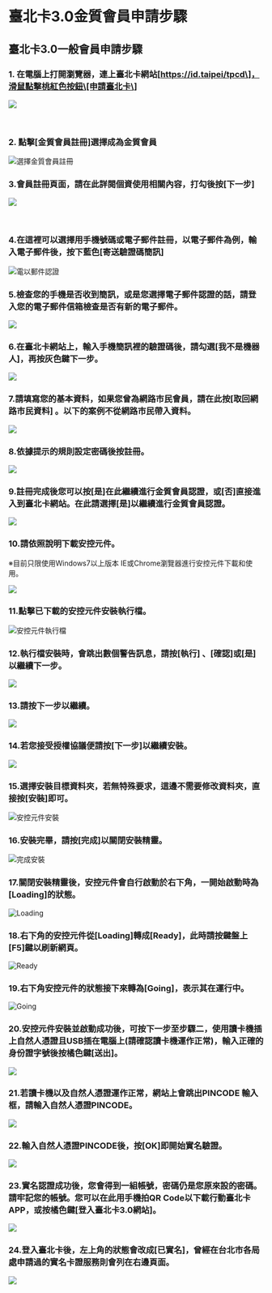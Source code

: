# 臺北卡3.0金質會員申請步驟

## 臺北卡3.0一般會員申請步驟 <a id="bei-ka-3-0-yi-ban-shen-bu"></a>

### 1. 在電腦上打開瀏覽器，連上臺北卡網站\[https://id.taipei/tpcd\]，滑鼠點擊桃紅色按鈕\[申請臺北卡\] <a id="1-zai-shang-da-qi-shang-bei-ka-zhan-httpsidtaipeitpcd-hua-shu-tao-se-an-shen-bei-ka"></a>

![](https://blobscdn.gitbook.com/v0/b/gitbook-28427.appspot.com/o/assets%2F-LAqos0JTqq2LFNwXzku%2F-LAqovmMw_bcb_h54pqg%2F-LAqpzGz2lHmt5UNvBR0%2F2018-04-23_145107.png?alt=media&token=c1714621-c0b7-4b6f-8edc-e0fb432a685e)

​

### 2. 點擊\[金質會員註冊\]選擇成為金質會員 <a id="2-yi-ban-cheng-yi-ban"></a>

![&#x9078;&#x64C7;&#x91D1;&#x8CEA;&#x6703;&#x54E1;&#x8A3B;&#x518A;](.gitbook/assets/zhu-ce-hui-yuan-goldenselect.png)

### 3.會員註冊頁面，請在此詳閱個資使用相關內容，打勾後按\[下一步\] <a id="3-yi-ban-mian-zai-ci-shi-yong-xiang-rong-da-gou-an-xia-yi-bu"></a>

![](https://blobscdn.gitbook.com/v0/b/gitbook-28427.appspot.com/o/assets%2F-LAqos0JTqq2LFNwXzku%2F-LAvu3mlh889P11SWMeE%2F-LAvuD3WI6vIScp7NaUm%2Fimage.png?alt=media&token=9462140d-334d-441e-8818-6a12e487435e)

​

### 4.在這裡可以選擇用手機號碼或電子郵件註冊，以電子郵件為例，輸入電子郵件後，按下藍色\[寄送驗證碼簡訊\] <a id="4-zai-ke-yi-yong-shou-huo-zi-jian-yi-shou-li-ru-shou-an-xia-se-ji-song"></a>

![&#x96FB;&#x4EE5;&#x90F5;&#x4EF6;&#x8A8D;&#x8B49;](https://blobscdn.gitbook.com/v0/b/gitbook-28427.appspot.com/o/assets%2F-LAqos0JTqq2LFNwXzku%2F-LAvu3mlh889P11SWMeE%2F-LAvz9TIzLJgPBcrFiAK%2F2018-04-23_163749.png?alt=media&token=0e1cc75a-7935-4c76-b3ea-51d1d319236a)

### 5.檢查您的手機是否收到簡訊，或是您選擇電子郵件認證的話，請登入您的電子郵件信箱檢查是否有新的電子郵件。 <a id="5-cha-nin-de-shou-shi-fou-shou-dao-huo-shi-nin-zi-jian-de-deng-ru-nin-de-zi-jian-xin-xiang-cha-shi-fou-you-xin-de-zi-jian"></a>

![](https://blobscdn.gitbook.com/v0/b/gitbook-28427.appspot.com/o/assets%2F-LAqos0JTqq2LFNwXzku%2F-LAvu3mlh889P11SWMeE%2F-LAwBRHykHlZ3-cHbmMx%2FScreenshot_2018-04-23-15-45-11-03.png?alt=media&token=5b810353-428f-48f7-904c-02578abb8197)

### 6.在臺北卡網站上，輸入手機簡訊裡的驗證碼後，請勾選\[我不是機器人\]，再按灰色鍵下一步。 <a id="6-zai-bei-ka-zhan-shang-ru-shou-de-gou-wo-bu-shi-qi-ren-zai-an-hui-se-xia-yi-bu"></a>

![](https://blobscdn.gitbook.com/v0/b/gitbook-28427.appspot.com/o/assets%2F-LAqos0JTqq2LFNwXzku%2F-LAvu3mlh889P11SWMeE%2F-LAwCTROZtL4kx_tbvDM%2F2018-04-23_163913.png?alt=media&token=a13b153c-5edf-4d5d-aab4-ebeacfff1c7c)

### ​7.請填寫您的基本資料，如果您曾為網路市民會員，請在此按\[取回網路市民資料\] 。以下的案例不從網路市民帶入資料。 <a id="7-tian-nin-de-ji-ben-liao-ru-guo-nin-ceng-lu-shi-min-zai-ci-an-yi-lu-shi-min-liao-ruo-nin-you-facebookgoogle-or-msn-de-ye-ke-yi-zai-ci-ru-liao-yi-xia-de-an-li-bu-lu-shi-min-huo-qi-ta-she-qun-ru-liao"></a>

![](.gitbook/assets/wang-lu-shi-min-qu-hui-shang-ban-bu%20%281%29.png)

### 8.依據提示的規則設定密碼後按註冊。 <a id="8-yi-ti-shi-de-ding-mi-an"></a>

![](https://blobscdn.gitbook.com/v0/b/gitbook-28427.appspot.com/o/assets%2F-LAqos0JTqq2LFNwXzku%2F-LAvu3mlh889P11SWMeE%2F-LAwFa25D_E74JqTT7fk%2F2018-04-23_155640.png?alt=media&token=736a8411-642d-4a0c-8ccb-ec83fa5e449e)

### 9.註冊完成後您可以按\[是\]在此繼續進行金質會員認證，或\[否\]直接進入到臺北卡網站。在此請選擇\[是\]以繼續進行金質會員認證。 <a id="9-wan-cheng-nin-ke-yi-an-shi-zai-ci-hang-jin-huo-fou-zhi-jie-ru-dao-bei-ka-zhan"></a>

![](.gitbook/assets/2018-04-26_101016%20%281%29.png)

### 10.請依照說明下載安控元件。

※目前只限使用Windows7以上版本 IE或Chrome瀏覽器進行安控元件下載和使用。

![](.gitbook/assets/2018-04-26_101131.png)

### 11.點擊已下載的安控元件安裝執行檔。

![&#x5B89;&#x63A7;&#x5143;&#x4EF6;&#x57F7;&#x884C;&#x6A94; ](.gitbook/assets/2018-04-26_101211.png)

### 12.執行檔安裝時，會跳出數個警告訊息，請按\[執行\] 、\[確認\]或\[是\]以繼續下一步。

![](.gitbook/assets/2018-04-26_101241.png)

### 13.請按下一步以繼續。

![](.gitbook/assets/2018-04-26_101313.png)

### 14.若您接受授權協議便請按\[下一步\]以繼續安裝。

![](.gitbook/assets/2018-04-26_101336.png)

### 15.選擇安裝目標資料夾，若無特殊要求，這邊不需要修改資料夾，直接按\[安裝\]即可。

![&#x5B89;&#x63A7;&#x5143;&#x4EF6;&#x5B89;&#x88DD;](.gitbook/assets/2018-04-26_101354.png)

### 16.安裝完畢，請按\[完成\]以關閉安裝精靈。

![&#x5B8C;&#x6210;&#x5B89;&#x88DD;](.gitbook/assets/2018-04-26_101427.png)

### 17.關閉安裝精靈後，安控元件會自行啟動於右下角，一開始啟動時為\[Loading\]的狀態。

![Loading](.gitbook/assets/2018-04-26_101528.png)

### 18.右下角的安控元件從\[Loading\]轉成\[Ready\]，此時請按鍵盤上\[F5\]鍵以刷新網頁。

![Ready](.gitbook/assets/2018-04-26_101541.png)

### 19.右下角安控元件的狀態接下來轉為\[Going\]，表示其在運行中。

![Going](.gitbook/assets/2018-04-26_101613.png)

### 20.安控元件安裝並啟動成功後，可按下一步至步驟二，使用讀卡機插上自然人憑證且USB插在電腦上\(請確認讀卡機運作正常\)，輸入正確的身份證字號後按橘色鍵\[送出\]。

![](.gitbook/assets/2018-04-26_103141.png)

### 21.若讀卡機以及自然人憑證運作正常，網站上會跳出PINCODE 輸入框，請輸入自然人憑證PINCODE。

![](.gitbook/assets/2018-04-26_103337.png)

### 22.輸入自然人憑證PINCODE後，按\[OK\]即開始實名驗證。

![](.gitbook/assets/2018-04-26_103352.png)

### 23.實名認證成功後，您會得到一組帳號，密碼仍是您原來設的密碼。請牢記您的帳號。您可以在此用手機拍QR Code以下載行動臺北卡APP，或按橘色鍵\[登入臺北卡3.0網站\]。

![](.gitbook/assets/2018-04-27_160008.png)

### 24.登入臺北卡後，左上角的狀態會改成\[已實名\]，曾經在台北市各局處申請過的實名卡證服務則會列在右邊頁面。

![](.gitbook/assets/2018-04-27_161133%20%281%29.png)





